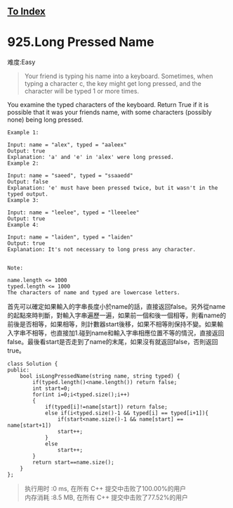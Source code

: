 [To Index](/index.md)
---
# 925.Long Pressed Name
难度:Easy
> Your friend is typing his name into a keyboard.  Sometimes, when typing a character c, the key might get long pressed, and the character will be typed 1 or more times.

You examine the typed characters of the keyboard.  Return True if it is possible that it was your friends name, with some characters (possibly none) being long pressed.

 

```
Example 1:

Input: name = "alex", typed = "aaleex"
Output: true
Explanation: 'a' and 'e' in 'alex' were long pressed.
Example 2:

Input: name = "saeed", typed = "ssaaedd"
Output: false
Explanation: 'e' must have been pressed twice, but it wasn't in the typed output.
Example 3:

Input: name = "leelee", typed = "lleeelee"
Output: true
Example 4:

Input: name = "laiden", typed = "laiden"
Output: true
Explanation: It's not necessary to long press any character.
 

Note:

name.length <= 1000
typed.length <= 1000
The characters of name and typed are lowercase letters.

```

首先可以確定如果輸入的字串長度小於name的話，直接返回false。另外從name的起點來時判斷，對輸入字串遍歷一遍，如果前一個和後一個相等，則看name的前後是否相等，如果相等，則計數器start後移，如果不相等則保持不變。如果輸入字串不相等，也直接加1.碰到name和輸入字串相應位置不等的情況，直接返回false。最後看start是否走到了name的末尾，如果沒有就返回false，否則返回true。   

```
class Solution {
public:
    bool isLongPressedName(string name, string typed) {
        if(typed.length()<name.length()) return false;
        int start=0;
        for(int i=0;i<typed.size();i++)
        {
            if(typed[i]!=name[start]) return false;
            else if(i<typed.size()-1 && typed[i] == typed[i+1]){
                if(start<name.size()-1 && name[start] == name[start+1])
                start++;
            }
            else 
                start++;
        }
        return start==name.size();
    }
};
```

> 执行用时 :0 ms, 在所有 C++ 提交中击败了100.00%的用户   
内存消耗 :8.5 MB, 在所有 C++ 提交中击败了77.52%的用户
